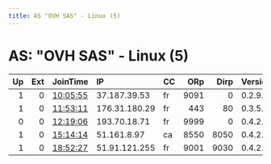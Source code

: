 ```yaml
---
title: AS "OVH SAS" - Linux (5)
---
```


# AS: "OVH SAS" - Linux (5)

|   Up |   Ext | JoinTime                                                                                            | IP            | CC   |   ORp |   Dirp | Version   | Contact                   | Nickname        |   eFamMembers |
|-----:|------:|:----------------------------------------------------------------------------------------------------|:--------------|:-----|------:|-------:|:----------|:--------------------------|:----------------|--------------:|
|    1 |     0 | [10:05:55](https://metrics.torproject.org/rs.html#details/6F540D35BECEBC661A42F97D5F016B3C2F266229) | 37.187.39.53  | fr   |  9091 |      0 | 0.2.9.16  | administrateur@jeremiahra | Otixaava        |             1 |
|    1 |     0 | [11:53:11](https://metrics.torproject.org/rs.html#details/9DA672F46D0AD9BA59B2FA56A8F343D38C78BF4C) | 176.31.180.29 | fr   |   443 |     80 | 0.3.5.10  | None                      | corvuscornix    |             3 |
|    0 |     0 | [12:19:06](https://metrics.torproject.org/rs.html#details/E6A92D2E79999088DEB39060F89E5DA564706168) | 193.70.18.71  | fr   |  9999 |      0 | 0.4.2.7   | None                      | poshiloyrelay2  |             1 |
|    1 |     0 | [15:14:14](https://metrics.torproject.org/rs.html#details/622FF03CD6EBB75D1DB43986E3AA500B871536FC) | 51.161.8.97   | ca   |  8550 |   8050 | 0.4.2.7   | tor@giebelwald.net        | GIEBELWALD001CA |             2 |
|    1 |     0 | [18:52:27](https://metrics.torproject.org/rs.html#details/52026565263963A4DA7C0A737E43850951405CDB) | 51.91.121.255 | fr   |  9001 |   9030 | 0.4.2.7   | kffagency at protonmail d | frenchonion     |             1 |
